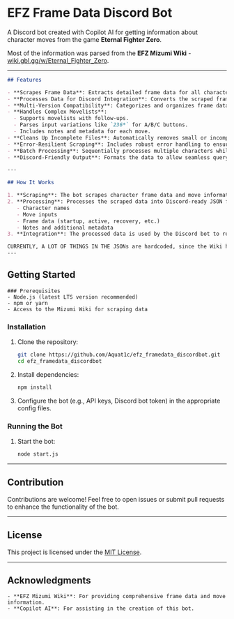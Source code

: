 # EFZ Frame Data Discord Bot

A Discord bot created with Copilot AI for getting information about character moves from the game **Eternal Fighter Zero**.

Most of the information was parsed from the **EFZ Mizumi Wiki** - [wiki.gbl.gg/w/Eternal_Fighter_Zero](https://wiki.gbl.gg/w/Eternal_Fighter_Zero).

---
```markdown
## Features

- **Scrapes Frame Data**: Extracts detailed frame data for all characters in Eternal Fighter Zero using the Mizumi Wiki as the data source.
- **Processes Data for Discord Integration**: Converts the scraped frame data into a structured format compatible with Discord bots.
- **Multi-Version Compatibility**: Categorizes and organizes frame data by game versions (e.g., variations for A, B, C moves).
- **Handles Complex Movelists**:
  - Supports movelists with follow-ups.
  - Parses input variations like `236*` for A/B/C buttons.
  - Includes notes and metadata for each move.
- **Cleans Up Incomplete Files**: Automatically removes small or incomplete files generated during scraping.
- **Error-Resilient Scraping**: Includes robust error handling to ensure reliable data extraction.
- **Batch Processing**: Sequentially processes multiple characters while adhering to rate-limiting constraints.
- **Discord-Friendly Output**: Formats the data to allow seamless querying and presentation within Discord.

---

## How It Works

1. **Scraping**: The bot scrapes character frame data and move information from the Mizumi Wiki.
2. **Processing**: Processes the scraped data into Discord-ready JSON files with:
   - Character names
   - Move inputs
   - Frame data (startup, active, recovery, etc.)
   - Notes and additional metadata
3. **Integration**: The processed data is used by the Discord bot to respond to user queries about character moves and frame data.

CURRENTLY, A LOT OF THINGS IN THE JSONs are hardcoded, since the Wiki has inconsisten formatting for different characters(mostly follow-up moves)
---
```
## Getting Started
```
### Prerequisites
- Node.js (latest LTS version recommended)
- npm or yarn
- Access to the Mizumi Wiki for scraping data
```
### Installation
1. Clone the repository:
   ```bash
   git clone https://github.com/Aquat1c/efz_framedata_discordbot.git
   cd efz_framedata_discordbot
   ```
2. Install dependencies:
   ```bash
   npm install
   ```
3. Configure the bot (e.g., API keys, Discord bot token) in the appropriate config files.

### Running the Bot
  
1. Start the bot:
   ```bash
   node start.js
   ```

---

## Contribution

Contributions are welcome! Feel free to open issues or submit pull requests to enhance the functionality of the bot.

---

## License

This project is licensed under the [MIT License](LICENSE).

---

## Acknowledgments
```
- **EFZ Mizumi Wiki**: For providing comprehensive frame data and move information.
- **Copilot AI**: For assisting in the creation of this bot.
```
